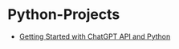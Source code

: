 # Python-Projects

* [Getting Started with ChatGPT API and Python](https://howtodoinjava.com/ai/chatgpt-api-python-example/)

